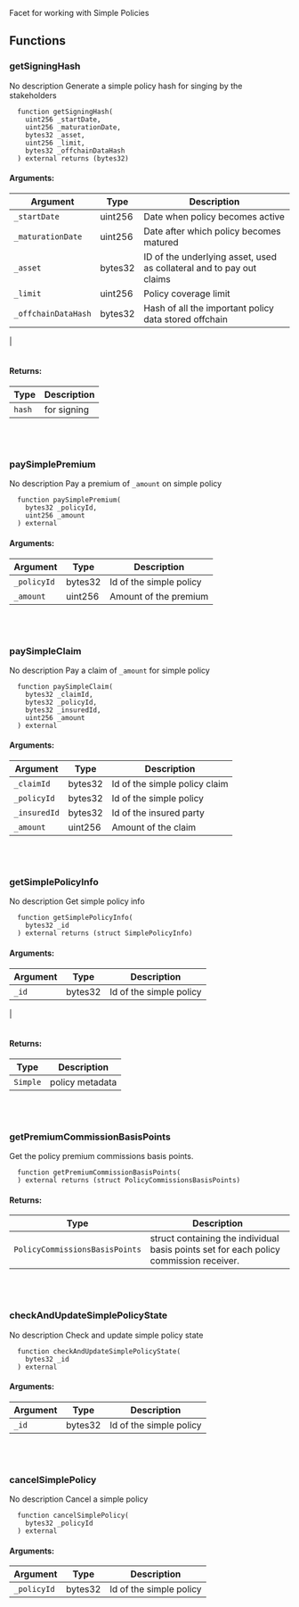 Facet for working with Simple Policies
## Functions
### getSigningHash
No description
Generate a simple policy hash for singing by the stakeholders
```solidity
  function getSigningHash(
    uint256 _startDate,
    uint256 _maturationDate,
    bytes32 _asset,
    uint256 _limit,
    bytes32 _offchainDataHash
  ) external returns (bytes32)
```
#### Arguments:
| Argument | Type | Description |
| --- | --- | --- |
|`_startDate` | uint256 | Date when policy becomes active
|`_maturationDate` | uint256 | Date after which policy becomes matured
|`_asset` | bytes32 | ID of the underlying asset, used as collateral and to pay out claims
|`_limit` | uint256 | Policy coverage limit
|`_offchainDataHash` | bytes32 | Hash of all the important policy data stored offchain
|
<br></br>
#### Returns:
| Type | Description |
| --- | --- |
|`hash` | for signing|
<br></br>
### paySimplePremium
No description
Pay a premium of `_amount` on simple policy
```solidity
  function paySimplePremium(
    bytes32 _policyId,
    uint256 _amount
  ) external
```
#### Arguments:
| Argument | Type | Description |
| --- | --- | --- |
|`_policyId` | bytes32 | Id of the simple policy
|`_amount` | uint256 | Amount of the premium|
<br></br>
### paySimpleClaim
No description
Pay a claim of `_amount` for simple policy
```solidity
  function paySimpleClaim(
    bytes32 _claimId,
    bytes32 _policyId,
    bytes32 _insuredId,
    uint256 _amount
  ) external
```
#### Arguments:
| Argument | Type | Description |
| --- | --- | --- |
|`_claimId` | bytes32 | Id of the simple policy claim
|`_policyId` | bytes32 | Id of the simple policy
|`_insuredId` | bytes32 | Id of the insured party
|`_amount` | uint256 | Amount of the claim|
<br></br>
### getSimplePolicyInfo
No description
Get simple policy info
```solidity
  function getSimplePolicyInfo(
    bytes32 _id
  ) external returns (struct SimplePolicyInfo)
```
#### Arguments:
| Argument | Type | Description |
| --- | --- | --- |
|`_id` | bytes32 | Id of the simple policy
|
<br></br>
#### Returns:
| Type | Description |
| --- | --- |
|`Simple` | policy metadata|
<br></br>
### getPremiumCommissionBasisPoints
Get the policy premium commissions basis points.
```solidity
  function getPremiumCommissionBasisPoints(
  ) external returns (struct PolicyCommissionsBasisPoints)
```
#### Returns:
| Type | Description |
| --- | --- |
|`PolicyCommissionsBasisPoints` | struct containing the individual basis points set for each policy commission receiver.|
<br></br>
### checkAndUpdateSimplePolicyState
No description
Check and update simple policy state
```solidity
  function checkAndUpdateSimplePolicyState(
    bytes32 _id
  ) external
```
#### Arguments:
| Argument | Type | Description |
| --- | --- | --- |
|`_id` | bytes32 | Id of the simple policy|
<br></br>
### cancelSimplePolicy
No description
Cancel a simple policy
```solidity
  function cancelSimplePolicy(
    bytes32 _policyId
  ) external
```
#### Arguments:
| Argument | Type | Description |
| --- | --- | --- |
|`_policyId` | bytes32 | Id of the simple policy|
<br></br>
